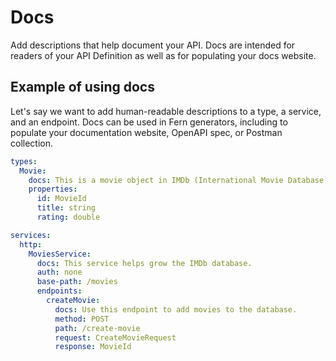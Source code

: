 # Docs

Add descriptions that help document your API. Docs are intended for readers of your API Definition as well as for populating your docs website.

## Example of using docs

Let's say we want to add human-readable descriptions to a type, a service, and an endpoint. Docs can be used in Fern generators, including to populate your documentation website, OpenAPI spec, or Postman collection.

```yml
types:
  Movie:
    docs: This is a movie object in IMDb (International Movie Database).
    properties:
      id: MovieId
      title: string
      rating: double

services:
  http:
    MoviesService:
      docs: This service helps grow the IMDb database.
      auth: none
      base-path: /movies
      endpoints:
        createMovie:
          docs: Use this endpoint to add movies to the database.
          method: POST
          path: /create-movie
          request: CreateMovieRequest
          response: MovieId
```
